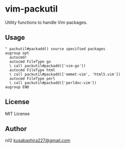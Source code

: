 vim-packutil
============

Utility functions to handle Vim packages.

Usage
-----

```vim
" packutil#packadd() source specified packages
augroup opt
  autocmd!
  autocmd FileType go
  \ call packutil#packadd(['vim-go'])
  autocmd FileType html
  \ call packutil#packadd(['emmet-vim', 'html5.vim'])
  autocmd FileType perl
  \ call packutil#packadd(['perldoc-vim'])
augroup END
```

License
-------

MIT License

Author
------

nil2 <kusabashira227@gmail.com>
